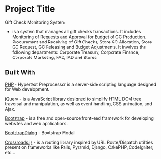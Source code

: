 # Project Title
Gift Check Monitoring System
- is a system that manages all gift checks transactions. It includes Monitoring of Requests and Approval for Budget of GC Production, Procurement and Receiving of Gift Checks, Store GC Allocation, Store GC Request, GC Releasing and Budget Adjustments. It involves the following departments: Corporate Treasury, Corporate Finance, Corporate Marketing, FAD, IAD and Stores.

## Built With
[PHP](http://www.php.net/) -  Hypertext Preprocessor is a server-side scripting language designed for Web development. 

[jQuery](https://jquery.com/) -   is a JavaScript library designed to simplify HTML DOM tree traversal and manipulation, as well as event handling, CSS animation, and Ajax. 

[Bootstrap](https://getbootstrap.com/) - is a free and open-source front-end framework for developing websites and web applications.

[BootstrapDialog](https://nakupanda.github.io/bootstrap3-dialog/) - Bootstrap Modal

[Crossroads.js](https://millermedeiros.github.io/crossroads.js/) - is a routing library inspired by URL Route/Dispatch utilities present on frameworks like Rails, Pyramid, Django, CakePHP, CodeIgniter, etc...
